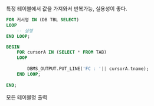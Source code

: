 
특정 테이블에서 값을 가져와서 반복가능, 실용성이 좋다.

``` sql
FOR 커서명 IN (DB TBL SELECT)
LOOP
	-- 실행
END LOOP;
```



``` sql
BEGIN
    FOR cursorA IN (SELECT * FROM TAB)
    LOOP
        
        DBMS_OUTPUT.PUT_LINE('FC : '|| cursorA.tname);
    END LOOP;
    
END;
```
모든 테이블명 출력
